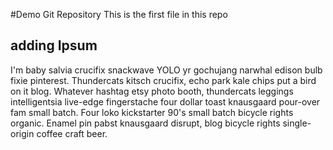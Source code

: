 #Demo Git Repository
This is the first file in this repo

## adding Ipsum
I'm baby salvia crucifix snackwave YOLO yr gochujang narwhal edison bulb fixie pinterest. Thundercats kitsch crucifix, echo park kale chips put a bird on it blog. Whatever hashtag etsy photo booth, thundercats leggings intelligentsia live-edge fingerstache four dollar toast knausgaard pour-over fam small batch. Four loko kickstarter 90's small batch bicycle rights organic. Enamel pin pabst knausgaard disrupt, blog bicycle rights single-origin coffee craft beer.
